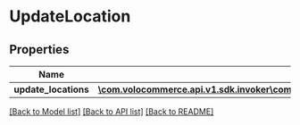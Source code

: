 # UpdateLocation

## Properties
Name | Type | Description | Notes
------------ | ------------- | ------------- | -------------
**update_locations** | [**\com.volocommerce.api.v1.sdk.invoker\com.volocommerce.api.v1.sdk.model\UpdateLocationBean[]**](UpdateLocationBean.md) |  | [optional] 

[[Back to Model list]](../README.md#documentation-for-models) [[Back to API list]](../README.md#documentation-for-api-endpoints) [[Back to README]](../README.md)


